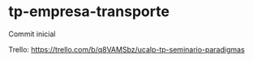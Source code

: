 # tp-empresa-transporte

Commit inicial

Trello: https://trello.com/b/q8VAMSbz/ucalp-tp-seminario-paradigmas